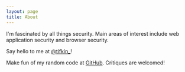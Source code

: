 ```yaml
---
layout: page
title: About
---
```


I'm fascinated by all things security.  Main areas of interest include web application security and browser security.  

Say hello to me at [@tifkin_](https://www.twitter.com/tifkin_)! 

Make fun of my random code at [GitHub](https://github.com/leechristensen).  Critiques are welcomed!
